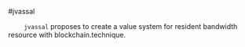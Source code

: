 #jvassal

&ensp;&ensp;&ensp;&ensp; `jvassal` proposes to create a value system for resident bandwidth resource with blockchain.technique.
